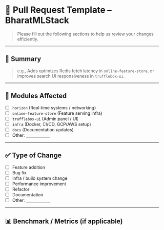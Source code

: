 # 🔁 Pull Request Template – BharatMLStack

> Please fill out the following sections to help us review your changes efficiently.

---

## 📌 Summary

<!-- Provide a concise explanation of what this PR does -->
> e.g., Adds optimizes Redis fetch latency in `online-feature-store`, or improves search UI responsiveness in `trufflebox-ui`.

---

## 📂 Modules Affected

<!-- Tick all that apply -->

- [ ] `horizon` (Real-time systems / networking)
- [ ] `online-feature-store` (Feature serving infra)
- [ ] `trufflebox-ui` (Admin panel / UI)
- [ ] `infra` (Docker, CI/CD, GCP/AWS setup)
- [ ] `docs` (Documentation updates)
- [ ] Other: `___________`

---

## ✅ Type of Change

- [ ] Feature addition
- [ ] Bug fix
- [ ] Infra / build system change
- [ ] Performance improvement
- [ ] Refactor
- [ ] Documentation
- [ ] Other: `___________`

---

## 📊 Benchmark / Metrics (if applicable)

<!-- Share perf impact (latency, throughput, mem usage, etc). Mention method of measurement -->

